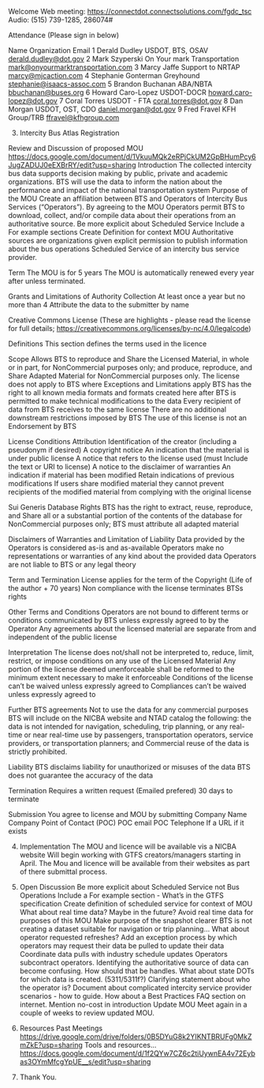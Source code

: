 
Welcome 
	Web meeting: https://connectdot.connectsolutions.com/fgdc_tsc
Audio: (515) 739-1285, 286074#

Attendance (Please sign in below)


Name
Organization
Email
1
Derald Dudley
USDOT, BTS, OSAV
derald.dudley@dot.gov
2
Mark Szyperski
On Your mark Transportation
mark@onyourmarktransportation.com
3
Marcy Jaffe
Support to NRTAP
marcy@mjcaction.com
4
Stephanie Gonterman
Greyhound
stephanie@isaacs-assoc.com
5
Brandon Buchanan
ABA/NBTA
bbuchanan@buses.org
6
Howard Caro-Lopez
USDOT-DOCR
howard.caro-lopez@dot.gov
7
Coral Torres
USDOT - FTA
coral.torres@dot.gov
8
Dan Morgan
USDOT, OST, CDO
daniel.morgan@dot.gov
9
Fred Fravel
KFH Group/TRB
ffravel@kfhgroup.com

3. Intercity Bus Atlas Registration

Review and Discussion of proposed MOU
https://docs.google.com/document/d/1VkuuMQk2eRPjCkUM2GpBHumPcy6JugZADUJ0eEXBrRY/edit?usp=sharing
Introduction
The collected intercity bus data supports decision making by public, private and academic organizations.
BTS will use the data to inform the nation about the performance and impact of the national transportation system
Purpose of the MOU
Create an affiliation between BTS and Operators of Intercity Bus Services (“Operators”).
By agreeing to the MOU Operators permit BTS to download, collect, and/or compile data about their operations from an authoritative source.
Be more explicit about Scheduled Service
Include a For example sections
Create Definition for context MOU
Authoritative sources are organizations given explicit permission to publish information about the bus operations  Scheduled Service of an intercity bus service provider.

Term
The MOU is for 5 years
The MOU is automatically renewed every year after unless terminated.

Grants and Limitations of Authority
Collection
At least once a year but no more than 4
Attribute the data to the submitter by name
				
Creative Commons License (These are highlights - please read the license for full details; https://creativecommons.org/licenses/by-nc/4.0/legalcode)

Definitions
This section defines the terms used in the licence

Scope
Allows BTS to reproduce and Share the Licensed Material, in whole or in part, for NonCommercial purposes only; and
produce, reproduce, and Share Adapted Material for NonCommercial purposes only.
The license does not apply to BTS where Exceptions and Limitations apply
BTS has the right to all known media formats and formats created here after
BTS is permitted to make technical modifications to the data
Every recipient of data from BTS receives to the same license
There are no additional downstream restrictions imposed by BTS
The use of this license is not an Endorsement by BTS

License Conditions
Attribution
Identification of the creator (including a pseudonym if desired)
A copyright notice
An indication that the material is under public license
A notice that refers to the license used (must Include the text or URI to license)
A notice to the disclaimer of warranties
An indication if material has been modified
Retain indications of previous modifications
If users share modified material they cannot prevent recipients of the modified material from complying with the original license

Sui Generis Database Rights
BTS has the right to extract, reuse, reproduce, and Share all or a substantial portion of the contents of the database for NonCommercial purposes only;
BTS must attribute all adapted material

Disclaimers of Warranties and Limitation of Liability
Data provided by the Operators is considered as-is and as-available
Operators make no representations or warranties of any kind about the provided data
Operators are not liable to BTS or any legal theory 

Term and Termination
License applies for the term of the Copyright (Life of the author + 70 years)
Non compliance with the license terminates BTSs rights

Other Terms and Conditions
Operators are not bound to different terms or conditions communicated by BTS unless expressly agreed to by the Operator
Any agreements about the licensed material are separate from and independent of the public license

Interpretation
The license does not/shall not be interpreted to, reduce, limit, restrict, or impose conditions on any use of the Licensed Material
Any portion of the license deemed unenforceable shall be reformed to the minimum extent necessary to make it enforceable
Conditions of the license can’t be waived unless expressly agreed to 
Compliances can’t be waived unless expressly agreed to

Further BTS agreements
Not to use the data for any commercial purposes
BTS will include on the NICBA website and NTAD catalog the following:
the data is not intended for navigation, scheduling, trip planning, or any real-time or near real-time use by passengers, transportation operators, service providers, or transportation planners; and
Commercial reuse of the data is strictly prohibited.


Liability
BTS disclaims liability for unauthorized or misuses of the data
BTS does not guarantee the accuracy of the data

Termination
Requires a written request (Emailed prefered)
30 days to terminate

Submission
You agree to license and MOU by submitting
Company Name
Company Point of Contact (POC)
POC email
POC Telephone
If a URL if it exists

4. Implementation
The MOU and licence will be available vis a NICBA website
Will begin working with GTFS creators/managers starting in April.  The Mou and licence will be available from their websites as part of there submittal process.

5. Open Discussion
Be more explicit about Scheduled Service not Bus Operations
Include a For example section - What’s in the GTFS specification
Create definition of scheduled service for context of MOU
What about real time data?
Maybe in the future?
Avoid real time data for purposes of this MOU
Make purpose of the snapshot clearer
BTS is not creating a dataset suitable for navigation or trip planning…
What about operator requested refreshes?
Add an exception process by which operators may request their data be pulled to update their data
Coordinate data pulls with industry schedule updates
Operators subcontract operators.  Identifying the authoritative source of data can become confusing.  How should that be handles.
What about state DOTs for which data is created. (5311/5311f?)
Clarifying statement about who the operator is?
Document about complicated intercity service provider scenarios - how to guide.
How about a Best Practices FAQ section on internet.
Mention no-cost in introduction
Update MOU
Meet again in a couple of weeks to review updated MOU.

6. Resources
Past Meetings
https://drive.google.com/drive/folders/0B5DYuG8k2YIKNTBRUFg0MkZmZkE?usp=sharing
Tools and resources...
https://docs.google.com/document/d/1f2QYw7CZ6c2tiUywnEA4v72Eybas3OYmMfcgYpUE__s/edit?usp=sharing

7. Thank You.
